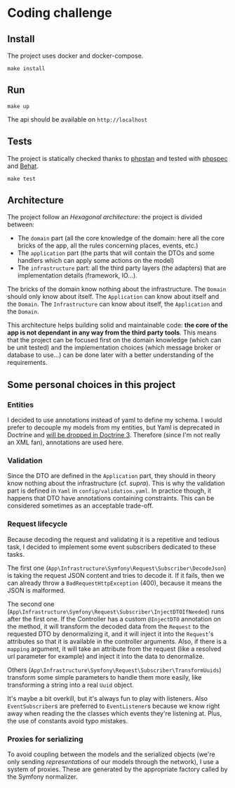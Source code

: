 # Coding challenge

## Install

The project uses docker and docker-compose.

`make install`

## Run

`make up`

The api should be available on `http://localhost`

## Tests

The project is statically checked thanks to [phpstan](https://github.com/phpstan/phpstan) and tested with [phpspec](https://github.com/phpspec/phpspec) and [Behat](https://github.com/Behat/Behat).

`make test`

## Architecture

The project follow an _Hexagonal architecture_: the project is divided between:

- The `domain` part (all the core knowledge of the domain: here all the core bricks of the app, all the rules concerning places, events, etc.)
- The `application` part (the parts that will contain the DTOs and some handlers which can apply some actions on the model)
- The `infrastructure` part: all the third party layers (the adapters) that are implementation details (framework, IO…).

The bricks of the domain know nothing about the infrastructure. The `Domain` should only know about itself. The `Application` can know about itself and the `Domain`. The `Infrastructure` can know about itself, the `Application` and the `Domain`.

This architecture helps building solid and maintainable code: **the core of the app is not dependant in any way from the third party tools**. This means that the project can be focused first on the domain knowledge (which can be unit tested) and the implementation choices (which message broker or database to use…) can be done later with a better understanding of the requirements.

## Some personal choices in this project

### Entities

I decided to use annotations instead of yaml to define my schema. I would prefer to decouple my models from my entities, but Yaml is deprecated in Doctrine and [will be dropped in Doctrine 3](https://www.doctrine-project.org/projects/doctrine-orm/en/2.6/reference/yaml-mapping.html). Therefore (since I'm not really an XML fan), annotations are used here.

### Validation

Since the DTO are defined in the `Application` part, they should in theory know nothing about the infrastructure (cf. _supra_). This is why the validation part is defined in `Yaml` in `config/validation.yaml`.
In practice though, it happens that DTO have annotations containing constraints. This can be considered sometimes as an acceptable trade-off.

### Request lifecycle

Because decoding the request and validating it is a repetitive and tedious task, I decided to implement some event subscribers dedicated to these tasks.

The first one (`App\Infrastructure\Symfony\Request\Subscriber\DecodeJson`) is taking the request JSON content and tries to decode it. If it fails, then we can already throw a `BadRequestHttpException` (400), because it means the JSON is malformed.

The second one (`App\Infrastructure\Symfony\Request\Subscriber\InjectDTOIfNeeded`) runs after the first one. If the Controller has a custom `@InjectDTO` annotation on the method, it will transform the decoded data from the `Request` to the requested DTO by denormalizing it, and it will inject it into the `Request`'s attributes so that it is available in the controller arguments.
Also, if there is a `mapping` argument, it will take an attribute from the request (like a resolved url parameter for example) and inject it into the data to denormalize.

Others (`App\Infrastructure\Symfony\Request\Subscriber\TransformUuids`) transform some simple parameters to handle them more easily, like transforming a string into a real `Uuid` object.

It's maybe a bit overkill, but it's always fun to play with listeners.
Also `EventSubscriber`s are preferred to `EventListener`s because we know right away when reading the the classes which events they're listening at. Plus, the use of constants avoid typo mistakes.

### Proxies for serializing

To avoid coupling between the models and the serialized objects (we're only sending _representations_ of our models through the network), I use a system of proxies. These are generated by the appropriate factory called by the Symfony normalizer.
